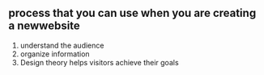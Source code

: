 ## process that you can use when you are creating a newwebsite
1. understand the audience
2. organize information
3. Design theory helps visitors achieve their goals
